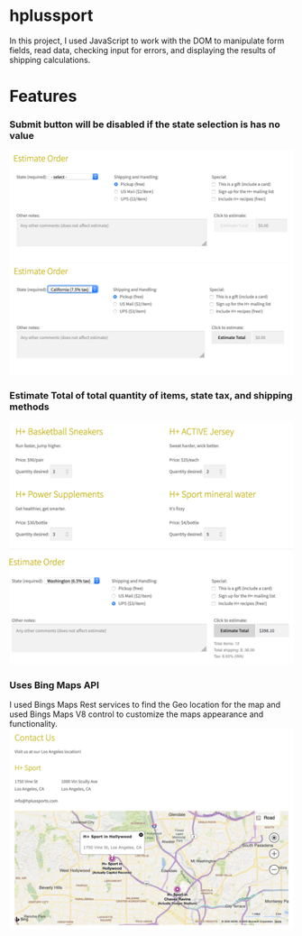 # hplussport

In this project, I used JavaScript to work with the DOM to manipulate form fields, read data,
checking input for errors, and displaying the results of shipping calculations.

# Features
### Submit button will be disabled if the state selection is has no value
![Submit Form Disabled](assets/screenshot-1.png)
![Submit Form Disabled](assets/screenshot-2.png)
### Estimate Total of total quantity of items, state tax, and shipping methods
![Submit Form Disabled](assets/screenshot-3.png)
### Uses Bing Maps API
I used Bings Maps Rest services to find the Geo location for the map and used
Bings Maps V8 control to customize the maps appearance and functionality.
![Submit Form Disabled](assets/screenshot-4.png)
